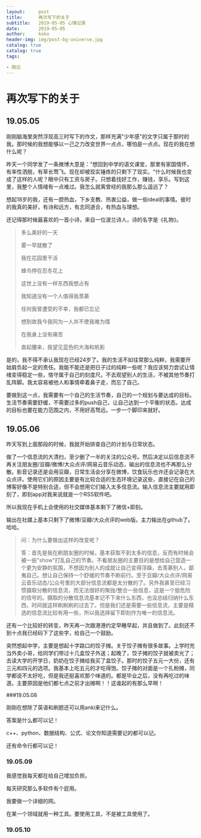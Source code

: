 ```yaml
---
layout:     post
title:     	再次写下的关于
subtitle:   2019-05-05 心情记录
date:       2019-05-05
author:     koko
header-img: img/post-bg-universe.jpg
catalog: true
catalog: true
tags:

- 随记
---
```


# 再次写下的关于

## 19.05.05

刚刚脑海里突然浮现高三时写下的作文，那样充满"少年感"的文字只属于那时的我。那时候的我想能够以一己之力改变世界一点点，哪怕是一点点。现在的我在想什么呢？

昨天一个同学发了一条微博大意是："想回到中学的语文课堂，那里有家国情怀，有率性洒脱，有草长莺飞。现在却被现实锤炼的只剩下了现实。"什么时候我也变成了这样的人呢？眼中只有工资与房子。只想着找好工作，赚钱，享乐。写到这里，我整个人情绪有一点难过。我怎么就离曾经的我那么那么遥远了？

想起18岁的我，还有一腔热血，下乡支教、热衷公益，做一些ideal的事情。彼时的我真的美好，有诗和远方，有志同道合，有热血与理想。

还记得那时候最喜欢的一首小诗，来自一位波兰诗人，诗的名字是《礼物》。

> 多么美好的一天
>
> 雾一早就散了
>
> 我在花园里干活
>
> 蜂鸟停在忍冬花上
>
> 这世上没有一样东西我想占有
>
> 我知道没有一个人值得我羡慕
>
> 任何我曾遭受的不幸，我都已忘记
>
> 想到故我今我同为一人并不使我难为情
>
> 在我身上没有痛苦
>
> 直起腰来，我望见蓝色的大海和帆影

是的，我不得不承认我现在已经24岁了。我的生活不如往常那么纯粹，我需要开始肩负起一定的责任。我能不能还是把日子过的纯粹一些呢？我应该努力尝试让情绪变得稳定一些，恪守属于自己的刻度尺。不去观望别人的生活，不被其他节奏打乱阵脚。我太容易被他人和事情牵着鼻子走，而忘了自己。

要做到这一点，我需要有一个自己的生活节奏，自己的一个规划与要达成的目标。生活节奏需要舒缓，不需要过多的push自己，让自己达到一个平衡的状态。达成的目标也要在能力范围之内，不用好高骛远。一步一个脚印来就好。

## 19.05.06

昨天写到上面那段的时候，我就开始排查自己的计划与日常状态。

做了一个信息流的大清扫，至少删了一半的关注的公众号。然后决定以后信息流不再关注朋友圈/豆瓣/微博/大众点评/网易云音乐动态，输出的信息流也不再那么分散。影音记录还是会用豆瓣，日常生活会分享在微博，饮食玩乐也许还会记录在大众点评。使用它们的原因主要是有比较合适的生态环境记录这些，直接记在自己的博客好像不是特别合适，但不会想用它们输入太多信息流。输入信息流主要就用即刻了，即刻app对我来说就是一个RSS软件吧。

所以我现在手机上会使用的社交媒体基本剩下了微信+即刻。

输出在社媒上基本只剩下了微博/豆瓣/大众点评的web版。主力输出在github了。哈哈。

> 问：为什么要做出这样的改变呢？
>
> 答：首先是我在刷朋友圈的时候，基本获取不到太多的信息，反而有时候会被一些"show"打乱自己的节奏。不看朋友圈的主要目的是想给自己营造一个更为安静的氛围，不想因为别人的成就让自己变得浮躁，去羡慕别人，鄙夷自己。想让自己保持一个舒缓的节奏不断前行。至于豆瓣/大众点评/网易云音乐动态/公众号里的大部分信息流都是太分散的了。另外我甚至已经习惯摄取分散的信息流，而无法很好的聚拢/整合一些信息，这是一个挺危险的信号的。摄取的分散信息流基本记不下来什么东西，也没总结归纳什么东西，时间就这样刷刷刷的过去了。但是我们还是需要一些信息流，主要是精选的信息流比较有用一些，所以我选择留下即刻作为唯一的信息流。

还有一个比较好的转变，昨天再一次跟港港约定早睡早起，并且做到了。此刻还不到十点我已经码下了这些字，给自己一个鼓励。

突然想起中学，主要是想起十字路口的饺子摊。关于饺子摊有很多故事。上学时充当外卖小哥，给同学们带过十几盒饺子外送；起晚了，饺子摊的饺子就被卖光了；去读大学的开学日，奶奶在饺子摊给我买了盒饺子。那时的饺子五元一大份，还有三元和四元的选项。我基本上吃五元的才吃得饱。饺子摊的对面是一个扎粉摊，同学都说不太好吃，但是我还挺喜欢那个味道的。都是毕业之后，没有再吃过的味道。主要原因是他们都七点之前才出摊啊！！这谁起的有那么早啊！

###19.05.08

刚刚在想除了英语和刷题还可以用anki来记什么。

答案是什么都可以记！

c++、python、数据结构、公式、论文你知道需要记的都可以记。

还有命令行都可以记！

### 19.05.09

我感觉我每天都在给自己增加负担。

每天研究那么多软件有个屁用。

我要做一个详细的网。

在某一个领域就用一种工具。要使用工具，不是被工具使用了。

### 19.05.10


